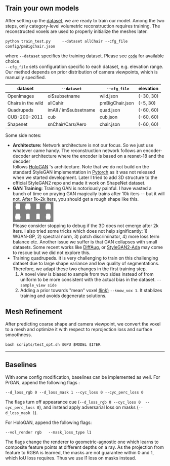 ## Train your own models

After setting up the [dataset](dataset.md), we are ready to train our model. 
Among the two steps, only category-level volumetric reconstruction requires training. 
The reconstructed voxels are used to properly initialize the meshes later. 

```
python train_test.py     --dataset allChair --cfg_file config/pmBigChair.json 
```

where `--dataset` specifies the training dataset. Please see [`code`](data/dataset.py#L12) for available choice.  
`--cfg_file` sets configuration specific to each dataset, e.g. elevation range. 
Our method depends on  prior distribution of camera viewpoints, which is manually specified.        

| dataset | `--dataset` |` --cfg_file` | elevation |
| --- | --- | --- | --- |
| OpenImages | oi$subsetname | wild.json| (-30, 30) |
|Chairs in the wild | allCahir | pmBigChair.json| (-5, 30) |
|Quadrupeds | imAll / im$subsetname | quad.json | (-60, 60) |
|CUB-200-2011 | cub | cub.json | (-60, 60) |
|Shapenet | snChair/Cars/Aero | chair.json | (-60, 60) | 



Some side notes:
- **Architecture:** Network architecture is not our focus. So we just use whatever came handy. 
  The reconstruction network follows an encoder-decoder architecture where the encoder is based on a resnet-18 and the decoder  
  follows [HoloGAN](https://github.com/thunguyenphuoc/HoloGAN) 's  architecture. 
  Note that we do not build on the standard StyleGAN implementation in [Pytorch](https://github.com/NVlabs/stylegan2-ada-pytorch)
  as it was not released when we started development. Later I tried to add 3D structure to the official StyleGAN2 repo and made it work on ShapeNet dataset.
- **GAN Training**: Training GAN is notoriously painful.  I have wasted a bunch of time on praying GAN magically trains after 10k iters -- but it will not. After 1k~2k iters, you should get a rough shape like this.    
  ![](2000_azvoxM.gif)   
  Please consider stopping to debug if the 3D does not emerge after 2k iters.
  I also tried some tricks which does not help significantly: 1) WGAN-GP, 2) spectral norm, 3) patch discriminator, 4) more loss term balance etc.
  Another issue we suffer is that GAN collapses with small datasets. Some recent works like [DiffAug](https://github.com/mit-han-lab/data-efficient-gans), 
  or [StyleGAN2-Ada](https://github.com/NVlabs/stylegan2-ada-pytorch) may come to rescue but we did not explore this.   
- Training quadrupeds. it is very challenging to train on this challenging dataset 
due to large shape variance and low quality of segmentations. 
Therefore, we adapt these two changes in the first training step. 
    1. A novel view is biased to sample from two sides instead of from uniform  to be more consistent with the actual bias in the dataset. `--sample_view side`     
    2. Adding a prior towards "mean" voxel [(link)](https://drive.google.com/file/d/1mAUiJtApEkgwxGitrKhV-8IEWN1Rt6va/view?usp=sharing) `--know_vox 1`. It stablizes training and avoids degenerate solutions. 

## Mesh Refinement 
After predicting coarse shape and camera viewpoint, we convert the voxel to a mesh 
and optimize it with respect to reprojection loss and surface smoothness.  

```angular2html
bash scripts/test_opt.sh $GPU $MODEL $ITER 
```

---
## Baselines
With some config modification, baselines can be implemented as well.
For PrGAN, append the following flags :
```angular2html
--d_loss_rgb 0 --d_loss_mask 1 --cyc_loss 0 --cyc_perc_loss 0
```
The flags turn off appearance cue (`--d_loss_rgb 0 --cyc_loss 0  --cyc_perc_loss 0`), and instead apply adversarial loss on masks (`--d_loss_mask 1`).

For HoloGAN, append the following flags:
```angular2html
--vol_render rgb   --mask_loss_type l1 
```
The flags change the renderer to geometric-agnostic one which learns to composite feature points at different depths on a ray. 
As the projection from feature to RGBA is learned, the masks are not guarantee within 0 and 1, which IoU loss requires. Thus we use l1 loss on masks instead.   

